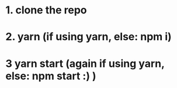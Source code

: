 # 1. clone the repo

# 2. yarn (if using yarn, else: npm i)

# 3 yarn start (again if using yarn, else: npm start :) )
